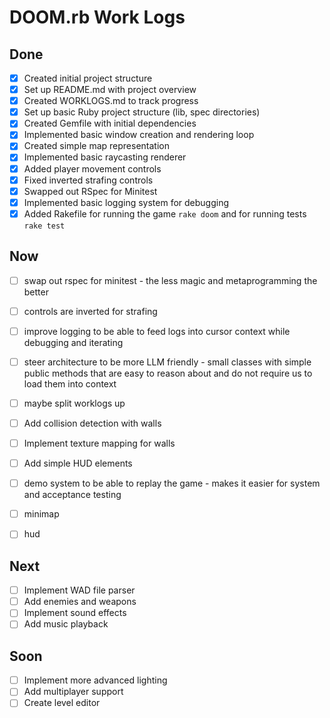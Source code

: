 # DOOM.rb Work Logs

## Done
- [x] Created initial project structure
- [x] Set up README.md with project overview
- [x] Created WORKLOGS.md to track progress
- [x] Set up basic Ruby project structure (lib, spec directories)
- [x] Created Gemfile with initial dependencies
- [x] Implemented basic window creation and rendering loop
- [x] Created simple map representation
- [x] Implemented basic raycasting renderer
- [x] Added player movement controls
- [x] Fixed inverted strafing controls
- [x] Swapped out RSpec for Minitest
- [x] Implemented basic logging system for debugging
- [x] Added Rakefile for running the game `rake doom` and for running tests `rake test`

## Now
- [ ] swap out rspec for minitest - the less magic and metaprogramming the better
- [ ] controls are inverted for strafing
- [ ] improve logging to be able to feed logs into cursor context while debugging and iterating
- [ ] steer architecture to be more LLM friendly - small classes with simple public methods that are easy to reason about and do not require us to load them into context
- [ ] maybe split worklogs up
- [ ] Add collision detection with walls
- [ ] Implement texture mapping for walls
- [ ] Add simple HUD elements

- [ ] demo system to be able to replay the game - makes it easier for system and acceptance testing
- [ ] minimap
- [ ] hud

## Next
- [ ] Implement WAD file parser
- [ ] Add enemies and weapons
- [ ] Implement sound effects
- [ ] Add music playback

## Soon
- [ ] Implement more advanced lighting
- [ ] Add multiplayer support
- [ ] Create level editor 